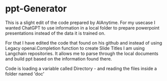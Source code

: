 # ppt-Generator

This is a slight edit of the code prepared by AIAnytime. For my usecase I wanted ChatGPT to use  information in a local folder to prepare powerpoint presentations instead of the data it is trained on.

For that I have edited the code that found on his github and instead of using Legacy openai.Completion function to create Slide Titles I am using Langchain repositories. It allows me to parse through the local documents and build ppt based on the information found there.

Code is loading a variable called Directory - and reading the files inside a folder named 'doc'



